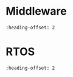 # Middleware


```{include} /release/commonrn/topics/nxp_multicore.md
:heading-offset: 2
```

# RTOS

```{include} /release/commonrn/topics/amazon_freertos_kernel.md
:heading-offset: 2
```